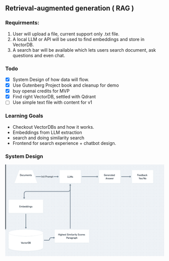 ## Retrieval-augmented generation ( RAG ) 

### Requirments:

1. User will upload a file, current support only .txt file.
2. A local LLM or API will be used to find embeddings and store in VectorDB.
3. A search bar will be available which lets users search document, ask questions and even chat.

### Todo

- [x] System Design of how data will flow.
- [x] Use Gutenberg Project book and cleanup for demo
- [x] buy openai credits for MVP
- [x] Find right VectorDB, settled with Qdrant
- [ ] Use simple text file with content for v1

### Learning Goals

- Checkout VectorDBs and how it works.
- Embeddings from LLM extraction
- search and doing similarity search
- Frontend for search experience + chatbot design.


### System Design
![Alt text](design.png)